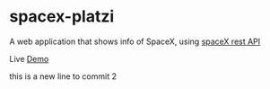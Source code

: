 # spacex-platzi
A web application that shows info of SpaceX, using [spaceX rest API](https://github.com/r-spacex/SpaceX-API) 

Live [Demo](https://platzinautas.now.sh/)

this is a new line to commit 2
